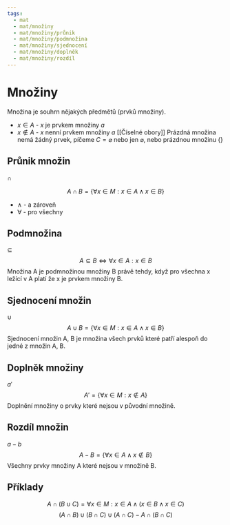 ```yaml
---
tags:
  - mat
  - mat/množiny
  - mat/množiny/průnik
  - mat/množiny/podmnožina
  - mat/množiny/sjednocení
  - mat/množiny/doplněk
  - mat/množiny/rozdíl
---
```

# Množiny
Množina je souhrn nějakých předmětů (prvků množiny).
- $x \in A$ - $x$ je prvkem množiny $a$
- $x \notin A$ - $x$ nenní prvkem množiny $a$
[[Číselné obory]]
Prázdná množina nemá žádný prvek, píčeme $C = \varnothing$ nebo jen $\varnothing$, nebo prázdnou množinu $\{\}$

## Průnik množin
$\cap$

$$
A \cap B = \{\forall x \in M : x \in A \wedge x \in B\}
$$
- $\wedge$ - a zároveň
- $\forall$ - pro všechny

## Podmnožina
$\subseteq$
$$
A \subseteq B \Leftrightarrow \forall x \in A : x \in B
$$
Množina A je podmnožinou množiny B právě tehdy, když pro všechna x ležící v A platí že x je prvkem množiny B.

## Sjednocení množin
$\cup$
$$
A \cup B = \{\forall x \in M: x \in A \wedge x \in B\}
$$
Sjednocení množin A, B je množina všech prvků které patří alespoň do jedné z množin A, B.
## Doplněk množiny
$a'$
$$
A' = \{ \forall x \in M: x \notin A \}
$$
Doplnění množiny o prvky které nejsou v původní množině.
## Rozdíl množin
$a-b$
$$
A-B = \{ \forall x \in A \wedge x \notin B\}
$$
Všechny prvky množiny A které nejsou v množině B.

## Příklady
$$
A \cap (B \cup C) = { \forall x \in M : x \in A \wedge (x \in B \wedge x \in C)}
$$
$$
(A \cap B) \cup (B \cap C) \cup (A \cap C) - A \cap (B \cap C)
$$